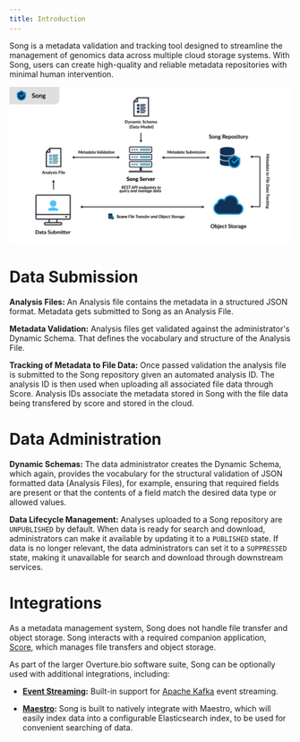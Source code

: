 ```yaml
---
title: Introduction
---
```


Song is a metadata validation and tracking tool designed to streamline the management of genomics data across multiple cloud storage systems. With Song, users can create high-quality and reliable metadata repositories with minimal human intervention.

![Entity](./assets/song_arch.png 'Song Architecture')

# Data Submission

**Analysis Files:** An Analysis file contains the metadata in a structured JSON format. Metadata gets submitted to Song as an Analysis File. 

**Metadata Validation:** Analysis files get validated against the administrator's Dynamic Schema. That defines the vocabulary and structure of the Analysis File. 

**Tracking of Metadata to File Data:** Once passed validation the analysis file is submitted to the Song repository given an automated analysis ID. The analysis ID is then used when uploading all associated file data through Score. Analysis IDs associate the metadata stored in Song with the file data being transfered by score and stored in the cloud.

# Data Administration

**Dynamic Schemas:** The data administrator creates the Dynamic Schema, which again, provides the vocabulary for the structural validation of JSON formatted data (Analysis Files), for example, ensuring that required fields are present or that the contents of a field match the desired data type or allowed values.

**Data Lifecycle Management:** Analyses uploaded to a Song repository are `UNPUBLISHED` by default. When data is ready for search and download, administrators can make it available by updating it to a `PUBLISHED` state. If data is no longer relevant, the data administrators can set it to a `SUPPRESSED` state, making it unavailable for search and download through downstream services. 

# Integrations

As a metadata management system, Song does not handle file transfer and object storage. Song interacts with a required companion application, [Score](/documentation/score), which manages file transfers and object storage.

As part of the larger Overture.bio software suite, Song can be optionally used with additional integrations, including:

- **[Event Streaming](/documentation/song/installation/configuration/kafka):** Built-in support for [Apache Kafka](https://kafka.apache.org/) event streaming.  

- **[Maestro](/documentation/maestro/):** Song is built to natively integrate with Maestro, which will easily index data into a configurable Elasticsearch index, to be used for convenient searching of data. 